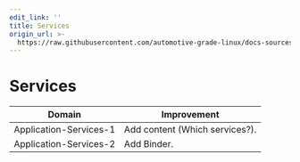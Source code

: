 ```yaml
---
edit_link: ''
title: Services
origin_url: >-
  https://raw.githubusercontent.com/automotive-grade-linux/docs-sources/flounder/docs/security-blueprint/part-6/4-Services.md
---
```


<!-- WARNING: This file is generated by fetch_docs.js using /home/boron/Documents/AGL/docs-webtemplate/site/_data/tocs/architecture/flounder/security_blueprint-flounder-security-blueprint-book.yml -->

# Services

<!-- section-todo -->

Domain                 | Improvement
---------------------- | ------------
Application-Services-1 | Add content (Which services?).
Application-Services-2 | Add Binder.

<!-- end-section-todo -->
